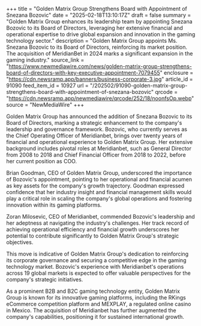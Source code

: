 +++
title = "Golden Matrix Group Strengthens Board with Appointment of Snezana Bozovic"
date = "2025-02-18T13:10:17Z"
draft = false
summary = "Golden Matrix Group enhances its leadership team by appointing Snezana Bozovic to its Board of Directors, leveraging her extensive financial and operational expertise to drive global expansion and innovation in the gaming technology sector."
description = "Golden Matrix Group appoints Ms. Snezana Bozovic to its Board of Directors, reinforcing its market position. The acquisition of MeridianBet in 2024 marks a significant expansion in the gaming industry."
source_link = "https://www.newmediawire.com/news/golden-matrix-group-strengthens-board-of-directors-with-key-executive-appointment-7079455"
enclosure = "https://cdn.newsramp.app/banners/business-corporate-3.jpg"
article_id = 91090
feed_item_id = 10927
url = "/202502/91090-golden-matrix-group-strengthens-board-with-appointment-of-snezana-bozovic"
qrcode = "https://cdn.newsramp.app/newmediawire/qrcode/252/18/noonfsOp.webp"
source = "NewMediaWire"
+++

<p>Golden Matrix Group has announced the addition of Snezana Bozovic to its Board of Directors, marking a strategic enhancement to the company's leadership and governance framework. Bozovic, who currently serves as the Chief Operating Officer of Meridianbet, brings over twenty years of financial and operational experience to Golden Matrix Group. Her extensive background includes pivotal roles at Meridianbet, such as General Director from 2008 to 2018 and Chief Financial Officer from 2018 to 2022, before her current position as COO.</p><p>Brian Goodman, CEO of Golden Matrix Group, underscored the importance of Bozovic's appointment, pointing to her operational and financial acumen as key assets for the company's growth trajectory. Goodman expressed confidence that her industry insight and financial management skills would play a critical role in scaling the company's global operations and fostering innovation within its gaming platforms.</p><p>Zoran Milosevic, CEO of Meridianbet, commended Bozovic's leadership and her adeptness at navigating the industry's challenges. Her track record of achieving operational efficiency and financial growth underscores her potential to contribute significantly to Golden Matrix Group's strategic objectives.</p><p>This move is indicative of Golden Matrix Group's dedication to reinforcing its corporate governance and securing a competitive edge in the gaming technology market. Bozovic's experience with Meridianbet's operations across 19 global markets is expected to offer valuable perspectives for the company's strategic initiatives.</p><p>As a prominent B2B and B2C gaming technology entity, Golden Matrix Group is known for its innovative gaming platforms, including the RKings eCommerce competition platform and MEXPLAY, a regulated online casino in Mexico. The acquisition of Meridianbet has further augmented the company's capabilities, positioning it for sustained international growth.</p>